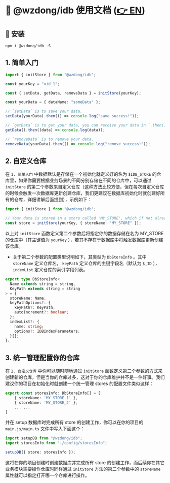 # 📖 @wzdong/idb 使用文档 ([👉 EN](https://github.com/wzdong26/-wzdong/tree/main/idb/md/document.md))

## 🔨 安装

```
npm i @wzdong/idb -S
```

## 1. 简单入门

```typescript
import { initStore } from "@wzdong/idb";

const yourKey = "uid_1";

const { setData, getData, removeData } = initStore(yourKey);

const yourData = { dataName: "someData" };

// `setData` is to save your data.
setData(yourData).then(() => console.log("save success!"));

// `getData` is to get your data, you can receive your data in `.then()`.
getData().then((data) => console.log(data));

// `removeData` is to remove your data.
removeData(yourData).then(() => console.log("remove success!"));
```

## 2. 自定义仓库

在 `1. 简单入门` 中数据默认是存储在一个初始化就定义好的名为 `$IDB_STORE` 的仓库里，如果你需要根据业务场景的不同分别存储在不同的仓库中，可以通过 `initStore` 的第二个参数来自定义仓库（这种方法比较方便，但在每次自定义仓库的时候会触发一次数据库更新创建仓库，我们更建议在数据库初始化时就创建好所有的仓库，详细讲解后面提到），示例如下：

```typescript
import { initStore } from "@wzdong/idb";

// Your data is stored in a store called 'MY_STORE', which if not already in the database will trigger the database update to create it. Your data is stored in this store in a record with a keyPath value of `yourKey`.
const store = initStore(yourKey, { storeName: "MY_STORE" });
```

以上对 `initStore` 函数定义第二个参数后将指定你的数据存储在名为 MY_STORE 的仓库中（其主键值为 `yourKey` ），若其不存在于数据库中将触发数据库更新创建该仓库。

- 关于第二个参数的配置类型说明如下，其类型为 `DbStoreInfo` 。其中 `storeName` 定义仓库名， `keyPath` 定义仓库的主键字段名（默认为 `$_ID` ）， `indexList` 定义仓库的索引字段列表。

```typescript
export type DbStoreInfo<
  Name extends string = string,
  KeyPath extends string = string
> = {
  storeName: Name;
  keyPathOptions?: {
    keyPath?: KeyPath;
    autoIncrement?: boolean;
  };
  indexList?: {
    name: string;
    options?: IDBIndexParameters;
  }[];
};
```

## 3. 统一管理配置你的仓库

在 `2. 自定义仓库` 中你可以随时随地通过 `initStore` 函数定义第二个参数的方式来创建新的仓库，但是当你的仓库过多，这对于你的仓库维护并不是一件好事。我们建议你的项目在初始化时就创建一个统一管理 stores 的配置文件类似这样：

```typescript
export const storesInfo: DbStoreInfo[] = [
    { storeName: 'MY_STORE_1' },
    { storeName: 'MY_STORE_2' },
    ... ...
]
```

并在 setup 数据库时完成所有 store 的创建工作，你可以在你的项目的 `main.js/main.ts` 文件中写入下面这个：

```typescript
import setupDB from "@wzdong/idb";
import storesInfo from "./config/storesInfo";

setupDB({ store: storesInfo });
```

这将在你的项目创建时创建数据库并完成所有 store 的创建工作，而后续你在其它业务模块需要操作仓库时同样通过 `initStore` 方法的第二个参数中的 `storeName` 属性就可以指定打开哪一个仓库进行操作。
